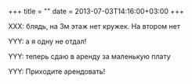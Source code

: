 +++
title = ""
date = 2013-07-03T14:16:00+03:00
+++

XXX: блядь, на 3м этаж нет кружек. На втором нет


YYY: а я одну не отдал!


YYY: теперь сдаю в аренду за маленькую плату


YYY: Приходите арендовать!


